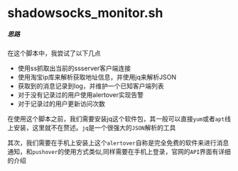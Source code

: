 # shadowsocks_monitor.sh


##### 思路
在这个脚本中，我尝试了以下几点
 - 使用ss抓取出当前的ssserver客户端连接
 - 使用淘宝ip库来解析获取地址信息，并使用jq来解析JSON
 - 获取到的消息记录到log，并维护一个已知客户端列表
 - 对于没有记录过的用户使用alertover实现告警
 - 对于记录过的用户更新访问次数

在使用这个脚本之前，我们需要安装jq这个软件包，其一般可以直接`yum`或者`apt`线上安装，这里就不在赘述。`jq`是一个很强大的`JSON`解析的工具

其次，我们需要在手机上安装上这个`alertover`自称是完全免费的软件来进行消息通知，和`pushover`的使用方式类似,同样需要在手机上登录，官网的`API`界面有详细的介绍
